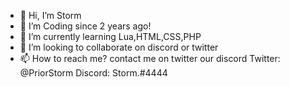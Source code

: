 - 👋 Hi, I’m Storm
- 👀 I’m Coding since 2 years ago!
- 🌱 I’m currently learning Lua,HTML,CSS,PHP
- 💞️ I’m looking to collaborate on discord or twitter
- 📫 How to reach me? contact me on twitter our discord Twitter: @PriorStorm Discord: Storm.#4444
